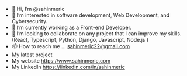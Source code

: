 - 👋 Hi, I’m @sahinmeric
- 👀 I’m interested in software development, Web Development, and Cybersecurity.
- 🌱 I’m currently working as a Front-end Developer.
- 💞️ I’m looking to collaborate on any project that I can improve my skills. (React, Typescript, Python, Django, Javascript, Node.js )
- 📫 How to reach me ... sahinmeric22@gmail.com
- My latest project
- My website https://www.sahinmeric.com
- My LinkedIn https://linkedin.com/in/sahinmeric
<!---
sahinmeric/sahinmeric is a ✨ special ✨ repository because its `README.md` (this file) appears on your GitHub profile.
You can click the Preview link to take a look at your changes.
--->
